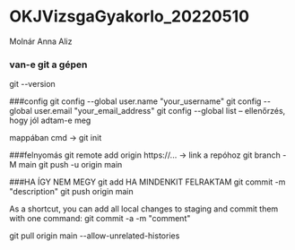 # OKJVizsgaGyakorlo_20220510

Molnár Anna Aliz

### van-e git a gépen
git --version

###config
git config --global user.name "your_username"
git config --global user.email "your_email_address"
git config --global list – ellenőrzés, hogy jól adtam-e meg

mappában cmd -> git init

###felnyomás
git remote add origin https://... -> link a repóhoz
git branch -M main
git push -u origin main

###HA ÍGY NEM MEGY
git add <file vagy folder neve>
  HA MINDENKIT FELRAKTAM
git commit -m "description"
git push origin main
  
As a shortcut, you can add all local changes to staging and commit them with one command:
  git commit -a -m "comment"
  
git pull origin main --allow-unrelated-histories
